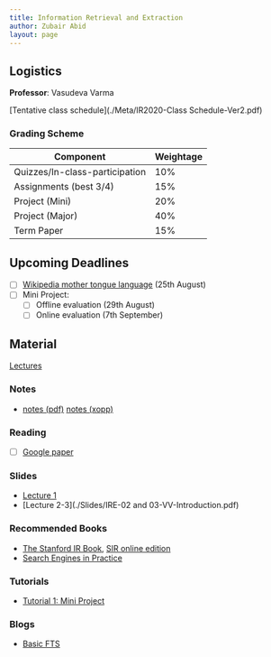 ```yaml
---
title: Information Retrieval and Extraction
author: Zubair Abid
layout: page
---
```



## Logistics

**Professor**: Vasudeva Varma

[Tentative class schedule](./Meta/IR2020-Class Schedule-Ver2.pdf)

### Grading Scheme

| Component                      | Weightage |
|--------------------------------|-----------|
| Quizzes/In-class-participation | 10%       |
| Assignments (best 3/4)         | 15%       |
| Project (Mini)                 | 20%       |
| Project (Major)                | 40%       |
| Term Paper                     | 15%       |

## Upcoming Deadlines

- [ ] [Wikipedia mother tongue language](./Assignments/1) (25th August)
- [ ] Mini Project:
    - [ ] Offline evaluation (29th August)
    - [ ] Online evaluation (7th September)

## Material

[Lectures]

### Notes

- [notes (pdf)](./IREnotes.pdf) [notes (xopp)](./IREnotes.xopp) 

### Reading

- [ ] [Google paper]

### Slides

- [Lecture 1](./Slides/IRE-01-VV-Introduction.pdf)
- [Lecture 2-3](./Slides/IRE-02 and 03-VV-Introduction.pdf)

### Recommended Books

- [The Stanford IR Book], [SIR online edition]
- [Search Engines in Practice]

### Tutorials

- [Tutorial 1: Mini Project](./Slides/tutes/Mini_Project_Tutorial.pdf)

### Blogs

- [Basic FTS]

[Google paper]: http://infolab.stanford.edu/~backrub/google.html

[The Stanford IR Book]: ./books/irbookonlinereading.pdf
[SIR online edition]: https://nlp.stanford.edu/IR-book/html/htmledition/irbook.html
[Search Engines in Practice]: ./books/SEIRiP.pdf
[Basic FTS]: https://artem.krylysov.com/blog/2020/07/28/lets-build-a-full-text-search-engine/

[Lectures]: https://web.microsoftstream.com/group/61aa1300-6c08-4022-80e3-b8d6774ed151?view=highlights&referrer=https:%2F%2Fmoodle.iiit.ac.in%2Fcourse%2Fview.php%3Fid%3D1994
